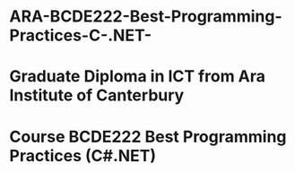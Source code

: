 # ARA-BCDE222-Best-Programming-Practices-C-.NET-
# Graduate Diploma in ICT from Ara Institute of Canterbury
# Course BCDE222 Best Programming Practices (C#.NET)

